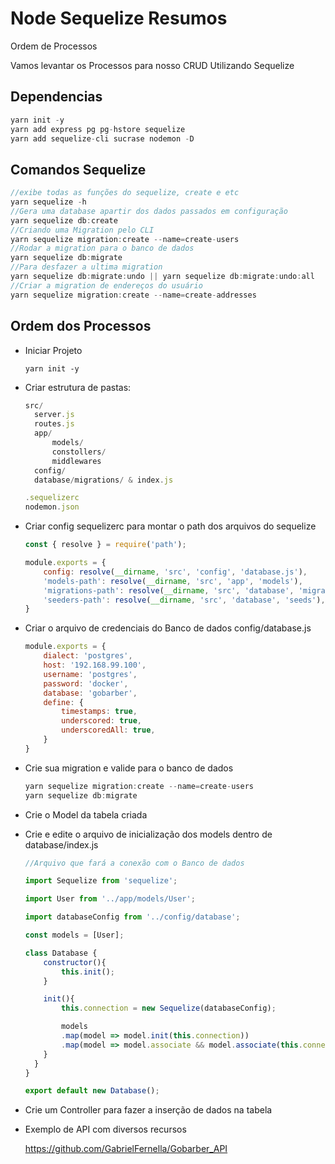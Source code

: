 # Node Sequelize Resumos

Ordem de Processos

Vamos levantar os Processos para nosso CRUD Utilizando Sequelize

## Dependencias

```jsx
yarn init -y
yarn add express pg pg-hstore sequelize
yarn add sequelize-cli sucrase nodemon -D
```

## Comandos Sequelize

```jsx
//exibe todas as funções do sequelize, create e etc
yarn sequelize -h
//Gera uma database apartir dos dados passados em configuração
yarn sequelize db:create
//Criando uma Migration pelo CLI
yarn sequelize migration:create --name=create-users
//Rodar a migration para o banco de dados
yarn sequelize db:migrate
//Para desfazer a ultima migration
yarn sequelize db:migrate:undo || yarn sequelize db:migrate:undo:all
//Criar a migration de endereços do usuário
yarn sequelize migration:create --name=create-addresses
```

## Ordem dos Processos

- Iniciar Projeto 

  ```
  yarn init -y
  ```

- Criar estrutura de pastas:

  ```jsx
  src/
  	server.js
  	routes.js
  	app/
  		models/
  		constollers/
  		middlewares
  	config/
  	database/migrations/ & index.js
  
  .sequelizerc
  nodemon.json
  ```

- Criar config sequelizerc para montar o path dos arquivos do sequelize

  ```jsx
  const { resolve } = require('path');
  
  module.exports = {
      config: resolve(__dirname, 'src', 'config', 'database.js'),
      'models-path': resolve(__dirname, 'src', 'app', 'models'),
      'migrations-path': resolve(__dirname, 'src', 'database', 'migrations'),
      'seeders-path': resolve(__dirname, 'src', 'database', 'seeds'),
  }
  ```

- Criar o arquivo de credenciais do Banco de dados config/database.js

  ```jsx
  module.exports = {
      dialect: 'postgres',
      host: '192.168.99.100',
      username: 'postgres',
      password: 'docker',
      database: 'gobarber',
      define: {
          timestamps: true,
          underscored: true,
          underscoredAll: true,
      }
  }
  ```

- Crie sua migration e valide para o banco de dados

  ```jsx
  yarn sequelize migration:create --name=create-users
  yarn sequelize db:migrate
  ```

- Crie o Model da tabela criada

- Crie e edite o arquivo de inicialização dos models dentro de database/index.js

  ```jsx
  //Arquivo que fará a conexão com o Banco de dados
  
  import Sequelize from 'sequelize';
  
  import User from '../app/models/User';
  
  import databaseConfig from '../config/database';
  
  const models = [User];
  
  class Database {
      constructor(){
          this.init();
      }
  
      init(){
          this.connection = new Sequelize(databaseConfig);
  
          models
          .map(model => model.init(this.connection))
          .map(model => model.associate && model.associate(this.connection.models));
      }
  	}
  }
  
  export default new Database();
  ```

- Crie um Controller para fazer a inserção de dados na tabela

- Exemplo de API com diversos recursos

  https://github.com/GabrielFernella/Gobarber_API